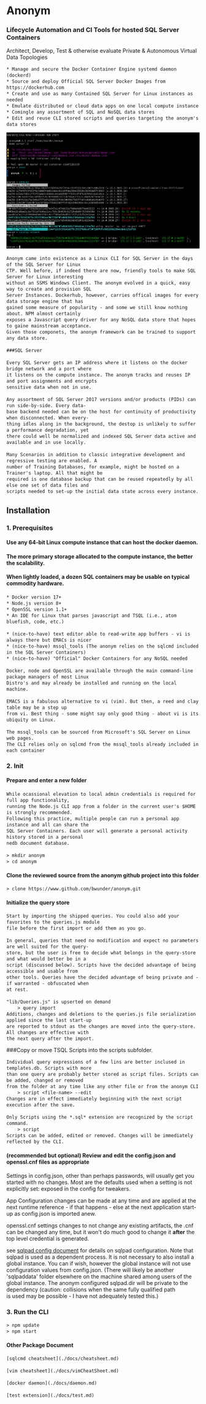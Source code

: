 # Anonym 
### Lifecycle Automation and CI Tools for hosted SQL Server Containers 

Architect, Develop, Test & otherwise evaluate Private & Autonomous Virtual Data Topologies   

    * Manage and secure the Docker Container Engine systemd daemon (dockerd)
    * Source and deploy Official SQL Server Docker Images from https://dockerhub.com
    * Create and use as many Contained SQL Server for Linux instances as needed 
    * Emulate distributed or cloud data apps on one local compute instance
    * Comingle any assortment of SQL and NoSQL data stores
    * Edit and reuse CLI stored scripts and queries targeting the anonym's data stores

![Image](./docs/catalog.png)

    Anonym came into existence as a Linux CLI for SQL Server in the days of the SQL Server for Linux 
    CTP. Well before, if indeed there are now, friendly tools to make SQL Server for Linux interesting 
    without an SSMS Windows Client. The anonym evolved in a quick, easy way to create and provision SQL 
    Server Instances. Dockerhub, however, carries offical images for every data storage engine that has 
    gained some measure of popularity - and some we still know nothing about. NPM almost certainly 
    exposes a Javascript query driver for any NoSQL data store that hopes to gaine mainstream acceptance. 
    Given those componets, the anonym framework can be trained to support any data store.

    ###SQL Server

    Every SQL Server gets an IP address where it listens on the docker bridge network and a port where 
    it listens on the compute instance. The anonym tracks and reuses IP and port assignments and encrypts 
    sensitive data when not in use. 
    
    Any assortment of SQL Server 2017 versions and/or products (PIDs) can run side-by-side. Every data-
    base backend needed can be on the host for continuity of productivity when disconnected. When every-
    thing idles along in the background, the destop is unlikely to suffer a performance degradation, yet 
    there could well be normalized and indexed SQL Server data active and available and in use locally.

    Many Scenarios in addition to classic integrative development and regressive testing are enabled. A 
    number of Training Databases, for example, might be hosted on a Trainer's laptop. All that might be 
    required is one database backup that can be reused repeatedly by all else one set of data files and 
    scripts needed to set-up the initial data state across every instance.    

## Installation

### 1. Prerequisites
#### Use any 64-bit Linux compute instance that can host the docker daemon.
#### The more primary storage allocated to the compute instance, the better the scalability. 
#### When lightly loaded, a dozen SQL containers may be usable on typical commodity hardware. 

    * Docker version 17+ 
    * Node.js version 8+  
    * OpenSSL version 1.1+
    * An IDE for Linux that parses javascript and TSQL (i.e., atom bluefish, code, etc.)

    * (nice-to-have) text editor able to read-write app buffers - vi is always there but EMACs is nicer
    * (nice-to-have) mssql_tools (The anonym relies on the sqlcmd included in the SQL Server Containers)
    * (nice-to-have) "Official" Docker Containers for any NoSQL needed 

    Docker, node and OpenSSL are available through the main command-line package managers of most Linux 
    Distro's and may already be installed and running on the local machine.  

    EMACS is a fabulous alternative to vi (vim). But then, a reed and clay table may be a step up 
    from vi. Best thing - some might say only good thing - about vi is its ubiquity on Linux.

    The mssql_tools can be sourced from Microsoft's SQL Server on Linux web pages. 
    The CLI relies only on sqlcmd from the mssql_tools already included in each container 


### 2. Init
#### Prepare and enter a new folder

    While ocassional elevation to local admin credentials is required for full app functionality, 
    running the Node.js CLI app from a folder in the current user's $HOME is strongly recommended.
    Following this practice, multiple people can run a personal app instance and all can share the 
    SQL Server Containers. Each user will generate a personal activity history stored in a personal 
    nedb document database.

    > mkdir anonym
    > cd anonym

#### Clone the reviewed source from the anonym github project into this folder

    > clone https://www.github.com/bwunder/anonym.git

#### Initialize the query store 

    Start by importing the shipped queries. You could also add your favorites to the queries.js module
    file before the first import or add them as you go. 

    In general, queries that need no modification and expect no parameters are well suited for the query-
    store, but the user is free to decide what belongs in the query-store and what would better be in a 
    script (discussed below). Scripts have the decided advantage of being accessible and usable from 
    other tools. Queries have the decided advantage of being private and - if warranted - obfuscated when 
    at rest.

    "lib/Queries.js" is upserted on demand 
        > query import
    Additions, changes and deletions to the queries.js file serialization applied since the last start-up 
    are reported to stdout as the changes are moved into the query-store. All changes are effective with 
    the next query after the import.

###Copy or move TSQL Scripts into the scripts subfolder.

    Individual query expressions of a few lins are better inclused in templates.db. Scripts with more 
    than one query are probably better stored as script files. Scripts can be added, changed or removed 
    from the folder at any time like any other file or from the anonym CLI 
        > script <file-name> --edit 
    Changes are in effect immediately beginning with the next script execution after the save.

    Only Scripts using the *.sql* extension are recognized by the script command. 
        > script 
    Scripts can be added, edited or removed. Changes will be immediately reflected by the CLI.  

#### (recommended but optional) Review and edit the config.json and openssl.cnf files as appropriate

Settings in config.json, other than perhaps passwords, will usually get you started with no changes.
Most are the defaults used when a setting is not explicitly set: exposed in the config for tweakers.

App Configuration changes can be made at any time and are applied at the next runtime reference - if
that happens - else at the next application start-up as config.json is imported anew.

openssl.cnf settings changes to not change any existing artifacts, the .cnf can be changed any time,
but it won't do much good to change it __after__ the top level credential is generated.

see [sqlpad config document](https://github.com/rickbergfalk/sqlpad/blob/master/server/lib/config/configItems.js)
for details on sqlpad configuration. Note that sqlpad is used as a dependent process. It is
not necessary to also install a global instance. You can if wish, however the global instance
will not use configuration values from config.json. (There will likely be another 'sqlpaddata'
folder elsewhere on the machine shared among users of the global instance.  The anonym configured
sqlpad.dir will be private to the dependency (caution: collisions when the same fully qualified path  
is used may be possible - I have not adequately tested this.)

### 3. Run the CLI

    > npm update
    > npm start


#### Other Package Document

    [sqlcmd cheatsheet](./docs/cheatsheet.md)

    [vim cheatsheet](./docs/vimCheatSheet.md)
    
    [docker daemon](./docs/daemon.md)
    
    [test extension](./docs/test.md)

